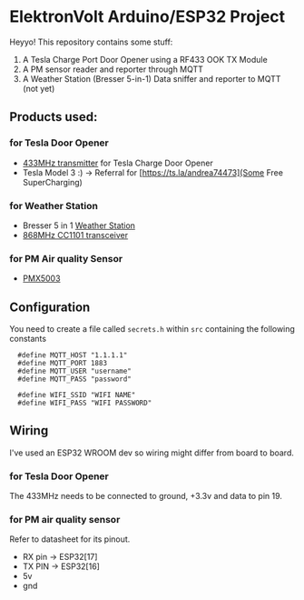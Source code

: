 # ElektronVolt Arduino/ESP32 Project

Heyyo! This repository contains some stuff:

 1. A Tesla Charge Port Door Opener using a RF433 OOK TX Module
 2. A PM sensor reader and reporter through MQTT
 3. A Weather Station (Bresser 5-in-1) Data sniffer and reporter to MQTT (not yet)


## Products used:

### for Tesla Door Opener
 - [433MHz transmitter](https://www.amazon.it/gp/product/B00R2U8OEU) for Tesla Charge Door Opener 
 - Tesla Model 3 :) -> Referral for [https://ts.la/andrea74473](Some Free SuperCharging)

### for Weather Station
 - Bresser 5 in 1 [Weather Station](https://amzn.to/2E2WLWl)
 - [868MHz CC1101 transceiver](https://amzn.to/3eHddbf)

### for PM Air quality Sensor
 - [PMX5003](https://amzn.to/2WCMRkL)

## Configuration


You need to create a file called `secrets.h` within `src` containing the following constants

```
  #define MQTT_HOST "1.1.1.1"
  #define MQTT_PORT 1883
  #define MQTT_USER "username"
  #define MQTT_PASS "password"

  #define WIFI_SSID "WIFI NAME"
  #define WIFI_PASS "WIFI PASSWORD"
```

## Wiring 

I've used an ESP32 WROOM dev so wiring might differ from board to board.

### for Tesla Door Opener

The 433MHz needs to be connected to ground, +3.3v and data to pin 19.

### for PM air quality sensor

Refer to datasheet for its pinout. 

 - RX pin -> ESP32[17]
 - TX PIN -> ESP32[16]
 - 5v
 - gnd